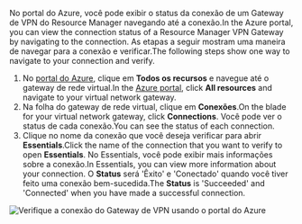 <span data-ttu-id="c76a9-101">No portal do Azure, você pode exibir o status da conexão de um Gateway de VPN do Resource Manager navegando até a conexão.</span><span class="sxs-lookup"><span data-stu-id="c76a9-101">In the Azure portal, you can view the connection status of a Resource Manager VPN Gateway by navigating to the connection.</span></span> <span data-ttu-id="c76a9-102">As etapas a seguir mostram uma maneira de navegar para a conexão e verificar.</span><span class="sxs-lookup"><span data-stu-id="c76a9-102">The following steps show one way to navigate to your connection and verify.</span></span>

1. <span data-ttu-id="c76a9-103">No [portal do Azure](http://portal.azure.com), clique em **Todos os recursos** e navegue até o gateway de rede virtual.</span><span class="sxs-lookup"><span data-stu-id="c76a9-103">In the [Azure portal](http://portal.azure.com), click **All resources** and navigate to your virtual network gateway.</span></span>
2. <span data-ttu-id="c76a9-104">Na folha do gateway de rede virtual, clique em **Conexões**.</span><span class="sxs-lookup"><span data-stu-id="c76a9-104">On the blade for your virtual network gateway, click **Connections**.</span></span> <span data-ttu-id="c76a9-105">Você pode ver o status de cada conexão.</span><span class="sxs-lookup"><span data-stu-id="c76a9-105">You can see the status of each connection.</span></span>
3. <span data-ttu-id="c76a9-106">Clique no nome da conexão que você deseja verificar para abrir **Essentials**.</span><span class="sxs-lookup"><span data-stu-id="c76a9-106">Click the name of the connection that you want to verify to open **Essentials**.</span></span> <span data-ttu-id="c76a9-107">No Essentials, você pode exibir mais informações sobre a conexão.</span><span class="sxs-lookup"><span data-stu-id="c76a9-107">In Essentials, you can view more information about your connection.</span></span> <span data-ttu-id="c76a9-108">O **Status** será 'Êxito' e 'Conectado' quando você tiver feito uma conexão bem-sucedida.</span><span class="sxs-lookup"><span data-stu-id="c76a9-108">The **Status** is 'Succeeded' and 'Connected' when you have made a successful connection.</span></span>

  ![Verifique a conexão do Gateway de VPN usando o portal do Azure](./media/vpn-gateway-verify-connection-portal-rm-include/connectionsucceeded.png)